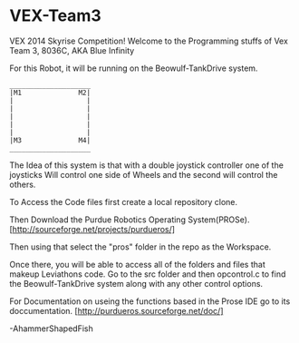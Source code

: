 # VEX-Team3
VEX  2014 Skyrise Competition!
Welcome to the Programming stuffs of Vex Team 3, 8036C, AKA Blue Infinity


For this Robot, it will be running on the Beowulf-TankDrive system.

	____________________
    |M1              M2|
    |                  |
    |                  |
    |                  |
    |                  |
    |                  |
    |M3              M4|
    ____________________

The Idea of this system is that with a double joystick controller one of the joysticks
Will control one side of Wheels and the second will control the others.

To Access the Code files first create a local repository clone.

Then Download the Purdue Robotics Operating System(PROSe).
[http://sourceforge.net/projects/purdueros/]

Then using that select the "pros" folder in the repo as the Workspace.

Once there, you will be able to access all of the folders and files  that makeup Leviathons code.
 Go to the src folder and then opcontrol.c to find the Beowulf-TankDrive system along with any other control options.
 
 For Documentation on useing the functions based in the Prose IDE go to its doccumentation.
 [http://purdueros.sourceforge.net/doc/]
 
 -AhammerShapedFish

